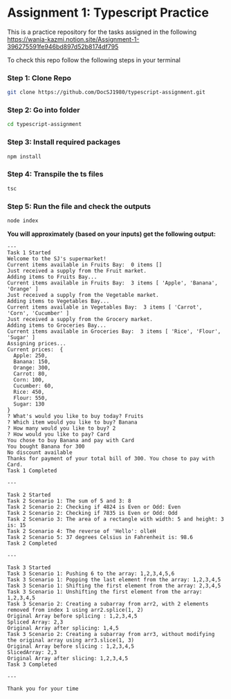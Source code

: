 # Assignment 1: Typescript Practice

This is a practice repository for the tasks assigned in the following https://wania-kazmi.notion.site/Assignment-1-396275591fe946bd897d52b8174df795

To check this repo follow the following steps in your terminal

### Step 1: Clone Repo

```bash
git clone https://github.com/DocSJ1980/typescript-assignment.git
```

### Step 2: Go into folder
```bash
cd typescript-assignment
```

### Step 3: Install required packages
```bash
npm install
```

### Step 4: Transpile the ts files
```bash
tsc
```

### Step 5: Run the file and check the outputs
```bash
node index
```


**You will approximately (based on your inputs) get the following output:**

``` 
---
Task 1 Started
Welcome to the SJ's supermarket!
Current items available in Fruits Bay:  0 items []
Just received a supply from the Fruit market.
Adding items to Fruits Bay...
Current items available in Fruits Bay:  3 items [ 'Apple', 'Banana', 'Orange' ]
Just received a supply from the Vegetable market.
Adding items to Vegetables Bay...
Current items available in Vegetables Bay:  3 items [ 'Carrot', 'Corn', 'Cucumber' ]
Just received a supply from the Grocery market.
Adding items to Groceries Bay...
Current items available in Groceries Bay:  3 items [ 'Rice', 'Flour', 'Sugar' ]
Assigning prices...
Current prices:  {
  Apple: 250,
  Banana: 150,
  Orange: 300,
  Carrot: 80,
  Corn: 100,
  Cucumber: 60,
  Rice: 450,
  Flour: 550,
  Sugar: 130
}
? What's would you like to buy today? Fruits
? Which item would you like to buy? Banana
? How many would you like to buy? 2
? How would you like to pay? Card
You chose to buy Banana and pay with Card
You bought Banana for 300
No discount available
Thanks for payment of your total bill of 300. You chose to pay with Card.
Task 1 Completed

---

Task 2 Started
Task 2 Scenario 1: The sum of 5 and 3: 8
Task 2 Scenario 2: Checking if 4824 is Even or Odd: Even
Task 2 Scenario 2: Checking if 7835 is Even or Odd: Odd
Task 2 Scenario 3: The area of a rectangle with width: 5 and height: 3 is: 15
Task 2 Scenario 4: The reverse of 'Hello': olleH
Task 2 Scenario 5: 37 degrees Celsius in Fahrenheit is: 98.6
Task 2 Completed

---

Task 3 Started
Task 3 Scenario 1: Pushing 6 to the array: 1,2,3,4,5,6
Task 3 Scenario 1: Popping the last element from the array: 1,2,3,4,5
Task 3 Scenario 1: Shifting the first element from the array: 2,3,4,5
Task 3 Scenario 1: Unshifting the first element from the array: 1,2,3,4,5
Task 3 Scenario 2: Creating a subarray from arr2, with 2 elements removed from index 1 using arr2.splice(1, 2)
Original Array before splicing : 1,2,3,4,5
Spliced Array: 2,3
Original Array after splicing: 1,4,5
Task 3 Scenario 2: Creating a subarray from arr3, without modifying the original array using arr3.slice(1, 3)
Original Array before slicing : 1,2,3,4,5
SlicedArray: 2,3
Original Array after slicing: 1,2,3,4,5
Task 3 Completed

---

Thank you for your time
```